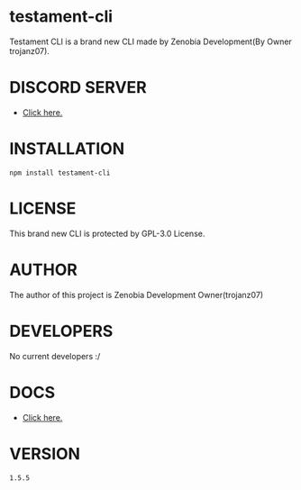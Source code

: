 # testament-cli

Testament CLI is a brand new CLI made by Zenobia Development(By Owner trojanz07).

# DISCORD SERVER

  - <a href="https://discord.gg/NZ7Q5qWrsS">Click here.</a>

# INSTALLATION

`npm install testament-cli`

# LICENSE

This brand new CLI is protected by GPL-3.0 License.

# AUTHOR

The author of this project is Zenobia Development Owner(trojanz07)

# DEVELOPERS

No current developers :/

# DOCS

  - <a href="https://github.com/ZenobiaDevelopment/testament-cli/blob/main/docs/README.md">Click here.</a>


# VERSION

`1.5.5`
